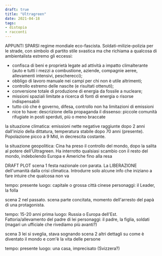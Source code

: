 ```yaml
---
draft: true
title: "Ultragreen"
date: 2021-04-18
tags:
- distopia
- racconti
---
```


APPUNTI SPARSI
regime mondiale eco-fascista. Soldati-milizie-polizia per le strade, con simbolo di partito stile svastica ma che richiama a qualcosa di ambientalista estremo
gli eccessi: 
- confisca di beni e proprietà legate ad attività a impatto climalterante (auto e tutti i mezzi a combustione, aziende, compagnie aeree, allevamenti intensivi, pescherecci); 
- obbligo di lavoro manuale nei campi per chi non è utile altrimenti; 
- controllo estremo delle nascite (e risultati ottenuti); 
- conversione totale di produzione di energia da fossile a nucleare; 
- missioni spaziali limitate a ricerca di fonti di energia o risorse indispensabili
- tutto ciò che è governo, difesa, controllo non ha limitazioni di emissioni
- nice to have: descrizione della propaganda
il dissenso: piccole comunità rifugiate in posti sperduti, più o meno braccate

la situazione climatica: emissioni nette negative raggiunte dopo 2 anni dall'inizio della dittatura, temperatura stabile dopo 70 anni (presente). Popolazione picco a 9 Mld, in decrescita costante.

la situazione geopolitica: Cina ha preso il controllo del mondo, dopo la salita al potere dell'Ultragreen. Ha interrotto qualsiasi scambio con il resto del mondo, indebolendo Europa e Americhe fino alla resa

DRAFT PLOT
scena 1
festa nazionale con parata. La LIBERAZIONE dell'umanità dalla crisi climatica.
Introdurre solo alcune info che iniziano a fare intuire che qualcosa non va

tempo: presente
luogo: capitale o grossa città cinese
personaggi: il Leader, la folla

scena 2
nel passato. scena parte concitata, momento dell'arresto del papà di una protagonista. 

tempo: 15-20 anni prima
luogo: Russia o Europa dell'Est. Fattoria/allevamento del padre di lei
personaggi: il padre, la figlia, soldati (magari un ufficiale che rivediamo più avanti?)

scena 3
lei si sveglia, stava sognando scena 2
altri dettagli su come è diventato il mondo e com'è la vita delle persone

tempo: presente
luogo: una casa, imprecisato (Svizzera?)